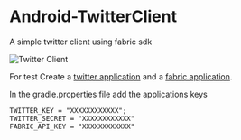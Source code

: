 # Android-TwitterClient
A simple twitter client using fabric sdk

![Twitter Client](http://res.cloudinary.com/juancrg90/image/upload/c_scale,w_270/v1466473275/twitterClient1_npyoch.gif)

For test Create a [twitter application](https://apps.twitter.com/) and a [fabric application](https://www.fabric.io/).

In the gradle.properties file add the applications keys
```
TWITTER_KEY = "XXXXXXXXXXXX";                                                                                                        
TWITTER_SECRET = "XXXXXXXXXXXX"
FABRIC_API_KEY = "XXXXXXXXXXXX"                                                                                       
```
